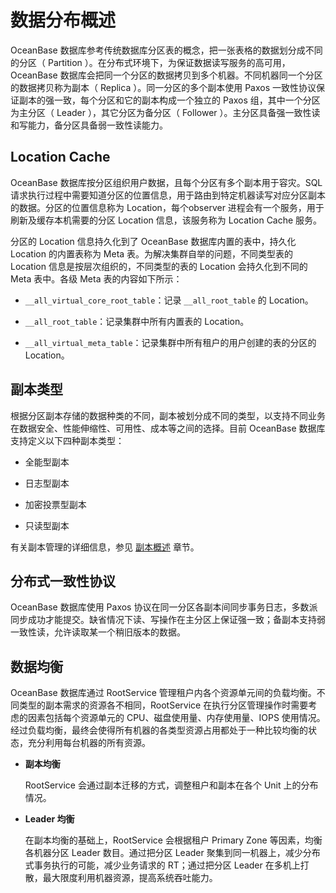 数据分布概述
===========================

OceanBase 数据库参考传统数据库分区表的概念，把一张表格的数据划分成不同的分区（ Partition ）。在分布式环境下，为保证数据读写服务的高可用，OceanBase 数据库会把同一个分区的数据拷贝到多个机器。不同机器同一个分区的数据拷贝称为副本（ Replica ）。同一分区的多个副本使用 Paxos 一致性协议保证副本的强一致，每个分区和它的副本构成一个独立的 Paxos 组，其中一个分区为主分区（ Leader ），其它分区为备分区（ Follower ）。主分区具备强一致性读和写能力，备分区具备弱一致性读能力。

Location Cache
-----------------------------------

OceanBase 数据库按分区组织用户数据，且每个分区有多个副本用于容灾。SQL 请求执行过程中需要知道分区的位置信息，用于路由到特定机器读写对应分区副本的数据。分区的位置信息称为 Location，每个observer 进程会有一个服务，用于刷新及缓存本机需要的分区 Location 信息，该服务称为 Location Cache 服务。

分区的 Location 信息持久化到了 OceanBase 数据库内置的表中，持久化 Location 的内置表称为 Meta 表。为解决集群自举的问题，不同类型表的 Location 信息是按层次组织的，不同类型的表的 Location 会持久化到不同的 Meta 表中。各级 Meta 表的内容如下所示：

* `__all_virtual_core_root_table`：记录 `__all_root_table` 的 Location。

* `__all_root_table`：记录集群中所有内置表的 Location。

* `__all_virtual_meta_table`：记录集群中所有租户的用户创建的表的分区的 Location。

副本类型
-------------------------

根据分区副本存储的数据种类的不同，副本被划分成不同的类型，以支持不同业务在数据安全、性能伸缩性、可用性、成本等之间的选择。目前 OceanBase 数据库支持定义以下四种副本类型：

* 全能型副本

* 日志型副本

* 加密投票型副本

* 只读型副本

有关副本管理的详细信息，参见 [副本概述](300.manage-replicas/100.administrator-guide-overview-of-replicas.md) 章节。

分布式一致性协议
-----------------------------

OceanBase 数据库使用 Paxos 协议在同一分区各副本间同步事务日志，多数派同步成功才能提交。缺省情况下读、写操作在主分区上保证强一致；备副本支持弱一致性读，允许读取某一个稍旧版本的数据。

数据均衡
-------------------------

OceanBase 数据库通过 RootService 管理租户内各个资源单元间的负载均衡。不同类型的副本需求的资源各不相同，RootService 在执行分区管理操作时需要考虑的因素包括每个资源单元的 CPU、磁盘使用量、内存使用量、IOPS 使用情况。经过负载均衡，最终会使得所有机器的各类型资源占用都处于一种比较均衡的状态，充分利用每台机器的所有资源。

* **副本均衡**

  RootService 会通过副本迁移的方式，调整租户和副本在各个 Unit 上的分布情况。
  
* **Leader 均衡**

  在副本均衡的基础上，RootService 会根据租户 Primary Zone 等因素，均衡各机器分区 Leader 数目。通过把分区 Leader 聚集到同一机器上，减少分布式事务执行的可能，减少业务请求的 RT；通过把分区 Leader 在多机上打散，最大限度利用机器资源，提高系统吞吐能力。
  
